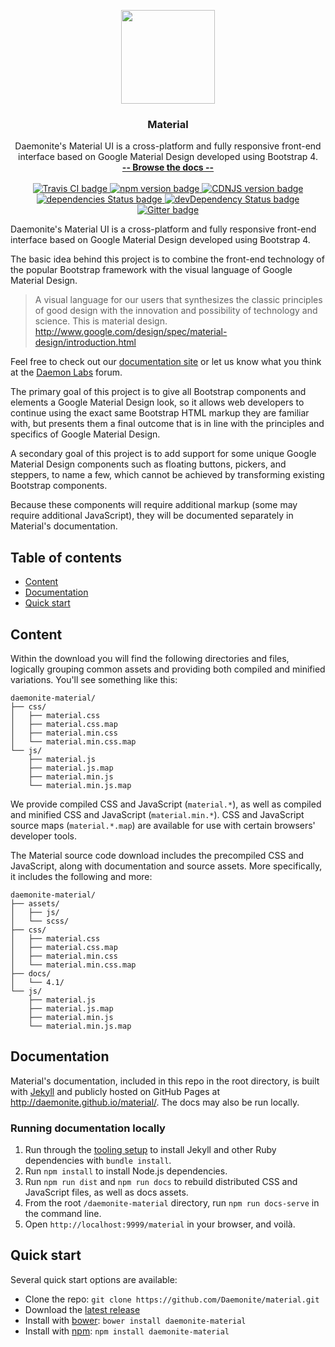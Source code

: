 <p align="center">
  <a href="http://daemonite.github.io/material/">
    <img src="http://daemonite.github.io/material/apple-touch-icon.png" width="150">
  </a>
</p>

<h3 align="center">Material</h3>

<p align="center">
  Daemonite's Material UI is a cross-platform and fully responsive front-end interface based on Google Material Design developed using Bootstrap 4.
  <br>
  <a href="http://materializecss.com/"><strong>-- Browse the docs --</strong></a>
  <br>
  <br>
  <a href="https://travis-ci.com/Dogfalo/materialize">
    <img src="https://travis-ci.com/Dogfalo/materialize.svg?branch=master" alt="Travis CI badge">
  </a>
  <a href="https://badge.fury.io/js/materialize-css">
    <img src="https://badge.fury.io/js/materialize-css.svg" alt="npm version badge">
  </a>
  <a href="https://cdnjs.com/libraries/materialize">
    <img src="https://img.shields.io/cdnjs/v/materialize.svg" alt="CDNJS version badge">
  </a>
  <a href="https://david-dm.org/Dogfalo/materialize">
    <img src="https://david-dm.org/Dogfalo/materialize/status.svg" alt="dependencies Status badge">
    </a>
  <a href="https://david-dm.org/Dogfalo/materialize#info=devDependencies">
    <img src="https://david-dm.org/Dogfalo/materialize/dev-status.svg" alt="devDependency Status badge">
  </a>
  <a href="https://gitter.im/Dogfalo/materialize">
    <img src="https://badges.gitter.im/Join%20Chat.svg" alt="Gitter badge">
  </a>
</p>

Daemonite's Material UI is a cross-platform and fully responsive front-end interface based on Google Material Design developed using Bootstrap 4.

The basic idea behind this project is to combine the front-end technology of the popular Bootstrap framework with the visual language of Google Material Design.

> A visual language for our users that synthesizes the classic principles of good design with the innovation and possibility of technology and science. This is material design.
> http://www.google.com/design/spec/material-design/introduction.html

Feel free to check out our [documentation site](http://daemonite.github.io/material/) or let us know what you think at the [Daemon Labs](http://labs.daemon.com.au) forum.

The primary goal of this project is to give all Bootstrap components and elements a Google Material Design look, so it allows web developers to continue using the exact same Bootstrap HTML markup they are familiar with, but presents them a final outcome that is in line with the principles and specifics of Google Material Design.

A secondary goal of this project is to add support for some unique Google Material Design components such as floating buttons, pickers, and steppers, to name a few, which cannot be achieved by transforming existing Bootstrap components.

Because these components will require additional markup (some may require additional JavaScript), they will be documented separately in Material's documentation.

## Table of contents

- [Content](#content)
- [Documentation](#documentation)
- [Quick start](#quick-start)

## Content

Within the download you will find the following directories and files, logically grouping common assets and providing both compiled and minified variations. You'll see something like this:

```
daemonite-material/
├── css/
│   ├── material.css
│   ├── material.css.map
│   ├── material.min.css
│   └── material.min.css.map
└── js/
    ├── material.js
    ├── material.js.map
    ├── material.min.js
    └── material.min.js.map
```

We provide compiled CSS and JavaScript (`material.*`), as well as compiled and minified CSS and JavaScript (`material.min.*`). CSS and JavaScript source maps (`material.*.map`) are available for use with certain browsers' developer tools.

The Material source code download includes the precompiled CSS and JavaScript, along with documentation and source assets. More specifically, it includes the following and more:

```
daemonite-material/
├── assets/
│   ├── js/
│   └── scss/
├── css/
│   ├── material.css
│   ├── material.css.map
│   ├── material.min.css
│   └── material.min.css.map
├── docs/
│   └── 4.1/
└── js/
    ├── material.js
    ├── material.js.map
    ├── material.min.js
    └── material.min.js.map
```

## Documentation

Material's documentation, included in this repo in the root directory, is built with [Jekyll](https://jekyllrb.com/) and publicly hosted on GitHub Pages at <http://daemonite.github.io/material/>. The docs may also be run locally.

### Running documentation locally

1. Run through the [tooling setup](http://daemonite.github.io/material/docs/4.1/getting-started/tooling/#getting-started) to install Jekyll and other Ruby dependencies with `bundle install`.
2. Run `npm install` to install Node.js dependencies.
3. Run `npm run dist` and `npm run docs` to rebuild distributed CSS and JavaScript files, as well as docs assets.
4. From the root `/daemonite-material` directory, run `npm run docs-serve` in the command line.
5. Open `http://localhost:9999/material` in your browser, and voilà.

## Quick start

Several quick start options are available:

- Clone the repo: `git clone https://github.com/Daemonite/material.git`
- Download the [latest release](https://github.com/Daemonite/material/releases)
- Install with [bower](https://bower.io/): `bower install daemonite-material`
- Install with [npm](https://www.npmjs.com/): `npm install daemonite-material`
